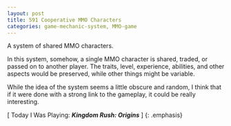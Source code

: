 ```yaml
---
layout: post
title: 591 Cooperative MMO Characters
categories: game-mechanic-system, MMO-game
---
```

A system of shared MMO characters.

In this system, somehow, a single MMO character is shared, traded, or passed on to another player.  The traits, level, experience, abilities, and other aspects would be preserved, while other things might be variable.

While the idea of the system seems a little obscure and random, I think that if it were done with a strong link to the gameplay, it could be really interesting.

[ Today I Was Playing: ***Kingdom Rush: Origins*** ]
{: .emphasis}